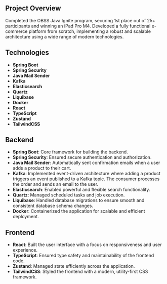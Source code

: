 ## Project Overview

Completed the OBSS Java Ignite program, securing 1st place out of 25+ participants and winning an iPad Pro M4. Developed a fully functional e-commerce platform from scratch, implementing a robust and scalable architecture using a wide range of modern technologies.

## Technologies

- **Spring Boot**
- **Spring Security**
- **Java Mail Sender**
- **Kafka**
- **Elasticsearch**
- **Quartz**
- **Liquibase**
- **Docker**
- **React**
- **TypeScript**
- **Zustand**
- **TailwindCSS**

## Backend

- **Spring Boot**: Core framework for building the backend.
- **Spring Security**: Ensured secure authentication and authorization.
- **Java Mail Sender**: Automatically sent confirmation emails when a user adds a product to their cart.
- **Kafka**: Implemented event-driven architecture where adding a product triggers an event published to a Kafka topic. The consumer processes the order and sends an email to the user.
- **Elasticsearch**: Enabled powerful and flexible search functionality.
- **Quartz**: Managed scheduled tasks and job execution.
- **Liquibase**: Handled database migrations to ensure smooth and consistent database schema changes.
- **Docker**: Containerized the application for scalable and efficient deployment.

## Frontend

- **React**: Built the user interface with a focus on responsiveness and user experience.
- **TypeScript**: Ensured type safety and maintainability of the frontend code.
- **Zustand**: Managed state efficiently across the application.
- **TailwindCSS**: Styled the frontend with a modern, utility-first CSS framework.

